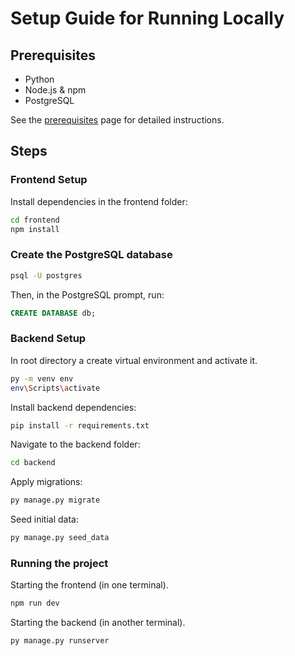 # Setup Guide for Running Locally

## Prerequisites

- Python
- Node.js & npm
- PostgreSQL

See the [prerequisites](prerequisites.md) page for detailed instructions.

## Steps
### Frontend Setup
Install dependencies in the frontend folder:
```sh
cd frontend
npm install
```

### Create the PostgreSQL database
```sh
psql -U postgres
```
Then, in the PostgreSQL prompt, run:
```sql
CREATE DATABASE db;
```

### Backend Setup
In root directory a create virtual environment and activate it.
```sh
py -m venv env
env\Scripts\activate
```
Install backend dependencies:
```sh
pip install -r requirements.txt
```
Navigate to the backend folder:
```sh
cd backend
```
Apply migrations:
```sh
py manage.py migrate
```
Seed initial data:
```sh
py manage.py seed_data
```

### Running the project
Starting the frontend (in one terminal).
```sh
npm run dev
```

Starting the backend (in another terminal).
```sh
py manage.py runserver
```